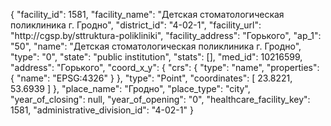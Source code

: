 {
    "facility_id": 1581,
    "facility_name": "Детская стоматологическая поликлиника г. Гродно",
    "district_id": "4-02-1",
    "facility_url": "http:\/\/cgsp.by\/sttruktura-polikliniki",
    "facility_address": "Горького",
    "ap_1": "50",
    "name": "Детская стоматологическая поликлиника г. Гродно",
    "type": "0",
    "state": "public institution",
    "stats": [],
    "med_id": 10216599,
    "address": "Горького",
    "coord_x_y": {
        "crs": {
            "type": "name",
            "properties": {
                "name": "EPSG:4326"
            }
        },
        "type": "Point",
        "coordinates": [
            23.8221,
            53.6939
        ]
    },
    "place_name": "Гродно",
    "place_type": "city",
    "year_of_closing": null,
    "year_of_opening": "0",
    "healthcare_facility_key": 1581,
    "administrative_division_id": "4-02-1"
}